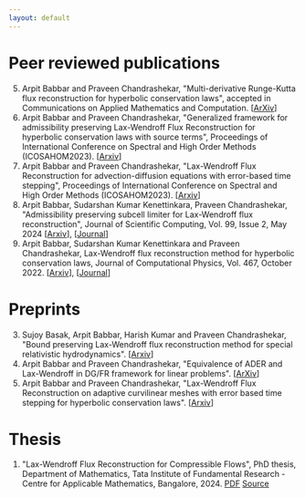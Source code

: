 ```yaml
---
layout: default
---
```

# Peer reviewed publications

5. Arpit Babbar and Praveen Chandrashekar, "Multi-derivative Runge-Kutta flux reconstruction for hyperbolic conservation laws", accepted in Communications on Applied Mathematics and Computation. [[ArXiv](https://arxiv.org/abs/2403.02141)]
4. Arpit Babbar and Praveen Chandrashekar, "Generalized framework for admissibility preserving Lax-Wendroff Flux Reconstruction for hyperbolic conservation laws with source terms", Proceedings of International Conference on Spectral and High Order Methods (ICOSAHOM2023). [[Arxiv](https://arxiv.org/abs/2402.01442)]
3. Arpit Babbar and Praveen Chandrashekar, "Lax-Wendroff Flux Reconstruction for advection-diffusion equations with error-based time stepping", Proceedings of International Conference on Spectral and High Order Methods (ICOSAHOM2023). [[Arxiv](https://arxiv.org/abs/2402.12669)]
2. Arpit Babbar, Sudarshan Kumar Kenettinkara, Praveen Chandrashekar, "Admissibility preserving subcell limiter for Lax-Wendroff flux reconstruction", Journal of Scientific Computing, Vol. 99, Issue 2, May 2024 [[Arxiv](https://arxiv.org/abs/2305.10781)], [[Journal](https://doi.org/10.1007/s10915-024-02482-9)]
1. Arpit Babbar, Sudarshan Kumar Kenettinkara and Praveen Chandrashekar, Lax-Wendroff flux reconstruction method for hyperbolic conservation laws, Journal of Computational Physics, Vol. 467, October 2022. [[Arxiv](https://arxiv.org/abs/2207.02954)], [[Journal](https://doi.org/10.1016/j.jcp.2022.111423)] 

# Preprints

3. Sujoy Basak, Arpit Babbar, Harish Kumar and Praveen Chandrashekar, "Bound preserving Lax-Wendroff flux reconstruction method for special relativistic hydrodynamics". [[Arxiv](https://arxiv.org/abs/2409.15805)]
2. Arpit Babbar and Praveen Chandrashekar, "Equivalence of ADER and Lax-Wendroff in DG/FR framework for linear problems". [[ArXiv](https://arxiv.org/abs/2402.18937)]
1. Arpit Babbar and Praveen Chandrashekar, "Lax-Wendroff Flux Reconstruction on adaptive curvilinear meshes with error based time stepping for hyperbolic conservation laws". [[Arxiv](https://arxiv.org/abs/2402.11926)]

# Thesis

1. "Lax-Wendroff Flux Reconstruction for Compressible Flows", PhD thesis, Department of Mathematics, Tata Institute of Fundamental Research - Centre for Applicable Mathematics, Bangalore, 2024. [PDF](https://babbar.dev/assets/thesis.pdf) [Source](https://github.com/Arpit-Babbar/dissertation)